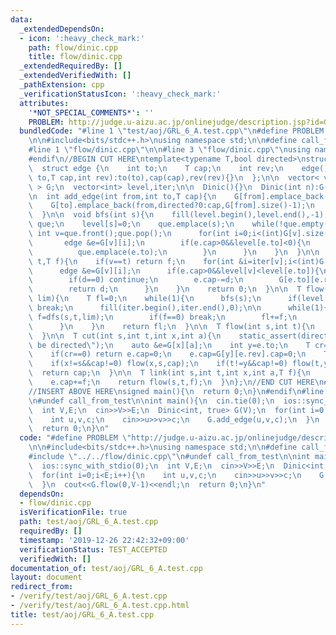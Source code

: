 ```yaml
---
data:
  _extendedDependsOn:
  - icon: ':heavy_check_mark:'
    path: flow/dinic.cpp
    title: flow/dinic.cpp
  _extendedRequiredBy: []
  _extendedVerifiedWith: []
  _pathExtension: cpp
  _verificationStatusIcon: ':heavy_check_mark:'
  attributes:
    '*NOT_SPECIAL_COMMENTS*': ''
    PROBLEM: http://judge.u-aizu.ac.jp/onlinejudge/description.jsp?id=GRL_6_A
  bundledCode: "#line 1 \"test/aoj/GRL_6_A.test.cpp\"\n#define PROBLEM \"http://judge.u-aizu.ac.jp/onlinejudge/description.jsp?id=GRL_6_A\"\
    \n\n#include<bits/stdc++.h>\nusing namespace std;\n\n#define call_from_test\n\
    #line 1 \"flow/dinic.cpp\"\n\n#line 3 \"flow/dinic.cpp\"\nusing namespace std;\n\
    #endif\n//BEGIN CUT HERE\ntemplate<typename T,bool directed>\nstruct Dinic{\n\
    \  struct edge {\n    int to;\n    T cap;\n    int rev;\n    edge(){}\n    edge(int\
    \ to,T cap,int rev):to(to),cap(cap),rev(rev){}\n  };\n\n  vector< vector<edge>\
    \ > G;\n  vector<int> level,iter;\n\n  Dinic(){}\n  Dinic(int n):G(n),level(n),iter(n){}\n\
    \n  int add_edge(int from,int to,T cap){\n    G[from].emplace_back(to,cap,G[to].size());\n\
    \    G[to].emplace_back(from,directed?0:cap,G[from].size()-1);\n    return G[to].back().rev;\n\
    \  }\n\n  void bfs(int s){\n    fill(level.begin(),level.end(),-1);\n    queue<int>\
    \ que;\n    level[s]=0;\n    que.emplace(s);\n    while(!que.empty()){\n     \
    \ int v=que.front();que.pop();\n      for(int i=0;i<(int)G[v].size();i++){\n \
    \       edge &e=G[v][i];\n        if(e.cap>0&&level[e.to]<0){\n          level[e.to]=level[v]+1;\n\
    \          que.emplace(e.to);\n        }\n      }\n    }\n  }\n\n  T dfs(int v,int\
    \ t,T f){\n    if(v==t) return f;\n    for(int &i=iter[v];i<(int)G[v].size();i++){\n\
    \      edge &e=G[v][i];\n      if(e.cap>0&&level[v]<level[e.to]){\n        T d=dfs(e.to,t,min(f,e.cap));\n\
    \        if(d==0) continue;\n        e.cap-=d;\n        G[e.to][e.rev].cap+=d;\n\
    \        return d;\n      }\n    }\n    return 0;\n  }\n\n  T flow(int s,int t,T\
    \ lim){\n    T fl=0;\n    while(1){\n      bfs(s);\n      if(level[t]<0||lim==0)\
    \ break;\n      fill(iter.begin(),iter.end(),0);\n\n      while(1){\n        T\
    \ f=dfs(s,t,lim);\n        if(f==0) break;\n        fl+=f;\n        lim-=f;\n\
    \      }\n    }\n    return fl;\n  }\n\n  T flow(int s,int t){\n    return flow(s,t,numeric_limits<T>::max()/2);\n\
    \  }\n\n  T cut(int s,int t,int x,int a){\n    static_assert(directed, \"must\
    \ be directed\");\n    auto &e=G[x][a];\n    int y=e.to;\n    T cr=G[y][e.rev].cap;\n\
    \    if(cr==0) return e.cap=0;\n    e.cap=G[y][e.rev].cap=0;\n    T cap=cr-flow(x,y,cr);\n\
    \    if(x!=s&&cap!=0) flow(x,s,cap);\n    if(t!=y&&cap!=0) flow(t,y,cap);\n  \
    \  return cap;\n  }\n\n  T link(int s,int t,int x,int a,T f){\n    auto &e=G[x][a];\n\
    \    e.cap+=f;\n    return flow(s,t,f);\n  }\n};\n//END CUT HERE\n#ifndef call_from_test\n\
    //INSERT ABOVE HERE\nsigned main(){\n  return 0;\n}\n#endif\n#line 8 \"test/aoj/GRL_6_A.test.cpp\"\
    \n#undef call_from_test\n\nint main(){\n  cin.tie(0);\n  ios::sync_with_stdio(0);\n\
    \  int V,E;\n  cin>>V>>E;\n  Dinic<int, true> G(V);\n  for(int i=0;i<E;i++){\n\
    \    int u,v,c;\n    cin>>u>>v>>c;\n    G.add_edge(u,v,c);\n  }\n  cout<<G.flow(0,V-1)<<endl;\n\
    \  return 0;\n}\n"
  code: "#define PROBLEM \"http://judge.u-aizu.ac.jp/onlinejudge/description.jsp?id=GRL_6_A\"\
    \n\n#include<bits/stdc++.h>\nusing namespace std;\n\n#define call_from_test\n\
    #include \"../../flow/dinic.cpp\"\n#undef call_from_test\n\nint main(){\n  cin.tie(0);\n\
    \  ios::sync_with_stdio(0);\n  int V,E;\n  cin>>V>>E;\n  Dinic<int, true> G(V);\n\
    \  for(int i=0;i<E;i++){\n    int u,v,c;\n    cin>>u>>v>>c;\n    G.add_edge(u,v,c);\n\
    \  }\n  cout<<G.flow(0,V-1)<<endl;\n  return 0;\n}\n"
  dependsOn:
  - flow/dinic.cpp
  isVerificationFile: true
  path: test/aoj/GRL_6_A.test.cpp
  requiredBy: []
  timestamp: '2019-12-26 22:42:32+09:00'
  verificationStatus: TEST_ACCEPTED
  verifiedWith: []
documentation_of: test/aoj/GRL_6_A.test.cpp
layout: document
redirect_from:
- /verify/test/aoj/GRL_6_A.test.cpp
- /verify/test/aoj/GRL_6_A.test.cpp.html
title: test/aoj/GRL_6_A.test.cpp
---
```

